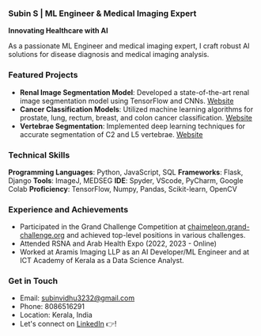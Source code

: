 ### Subin S | ML Engineer & Medical Imaging Expert

**Innovating Healthcare with AI**

As a passionate ML Engineer and medical imaging expert, I craft robust AI solutions for disease diagnosis and medical imaging analysis.

### Featured Projects

* **Renal Image Segmentation Model**: Developed a state-of-the-art renal image segmentation model using TensorFlow and CNNs. [Website](aira.protosonline.in)
* **Cancer Classification Models**: Utilized machine learning algorithms for prostate, lung, rectum, breast, and colon cancer classification. [Website](https://chaimeleon.grand-challenge.org)
* **Vertebrae Segmentation**: Implemented deep learning techniques for accurate segmentation of C2 and L5 vertebrae. [Website](vertevue.protosonline.in)

### Technical Skills

**Programming Languages**: Python, JavaScript, SQL
**Frameworks**: Flask, Django
**Tools**: ImageJ, MEDSEG
**IDE**: Spyder, VScode, PyCharm, Google Colab
**Proficiency**: TensorFlow, Numpy, Pandas, Scikit-learn, OpenCV

### Experience and Achievements

* Participated in the Grand Challenge Competition at [chaimeleon.grand-challenge.org](https://chaimeleon.grand-challenge.org) and achieved top-level positions in various challenges.
* Attended RSNA and Arab Health Expo (2022, 2023 - Online)
* Worked at Aramis Imaging LLP as an AI Developer/ML Engineer and at ICT Academy of Kerala as a Data Science Analyst.

### Get in Touch

* Email: [subinvidhu3232@gmail.com](mailto:subinvidhu3232@gmail.com)
* Phone: 8086516291
* Location: Kerala, India
* Let's connect on [LinkedIn](https://www.linkedin.com/in/subinvidhu/) 👉!
